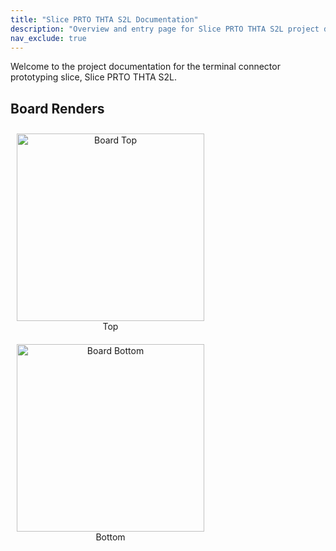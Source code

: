 ```yaml
---
title: "Slice PRTO THTA S2L Documentation"
description: "Overview and entry page for Slice PRTO THTA S2L project documentation."
nav_exclude: true
---
```


Welcome to the project documentation for the terminal connector prototyping slice, Slice PRTO THTA S2L.

## Board Renders

<figure style="display:inline-block; text-align:center; margin:10px;">
  <img src="{{ '/assets/boards/board_top.png' | relative_url }}" alt="Board Top" width="300">
  <figcaption>Top</figcaption>
</figure>

<figure style="display:inline-block; text-align:center; margin:10px;">
  <img src="{{ '/assets/boards/board_bottom.png' | relative_url }}" alt="Board Bottom" width="300">
  <figcaption>Bottom</figcaption>
</figure>

